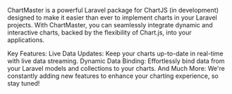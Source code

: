 ChartMaster is a powerful Laravel package for ChartJS (in development) designed to make it easier than ever to implement charts in your Laravel projects. With ChartMaster, you can seamlessly integrate dynamic and interactive charts, backed by the flexibility of Chart.js, into your applications.

Key Features:
Live Data Updates: Keep your charts up-to-date in real-time with live data streaming.
Dynamic Data Binding: Effortlessly bind data from your Laravel models and collections to your charts.
And Much More: We're constantly adding new features to enhance your charting experience, so stay tuned!
